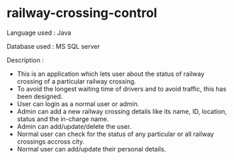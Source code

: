 # railway-crossing-control

Language used : Java

Database used : MS SQL server

Description :
  - This is an application which lets user about the status of railway crossing of a particular railway crossing.
  - To avoid the longest waiting time of drivers and to avoid traffic, this has been designed. 
  - User can login as a normal user or admin.
  - Admin can add a new railway crossing details like its name, ID, location, status and the in-charge name.
  - Admin can add/update/delete the user.
  - Normal user can check for the status of any particular or all railway crossings accross city. 
  - Normal user can add/update their personal details. 

